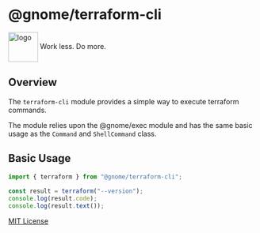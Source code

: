 # @gnome/terraform-cli

<div height=30" vertical-align="top">
<image src="https://raw.githubusercontent.com/gnomejs/gnomejs/main/assets/icon.png"
    alt="logo" width="60" valign="middle" />
<span>Work less. Do more. </span>
</div>

## Overview

The `terraform-cli` module provides a simple way to execute
terraform commands.

The module relies upon the @gnome/exec module and
has the same basic usage as the `Command` and `ShellCommand` class.

## Basic Usage

```typescript
import { terraform } from "@gnome/terraform-cli";
 
const result = terraform("--version");
console.log(result.code);
console.log(result.text());

```

[MIT License](./LICENSE.md)
